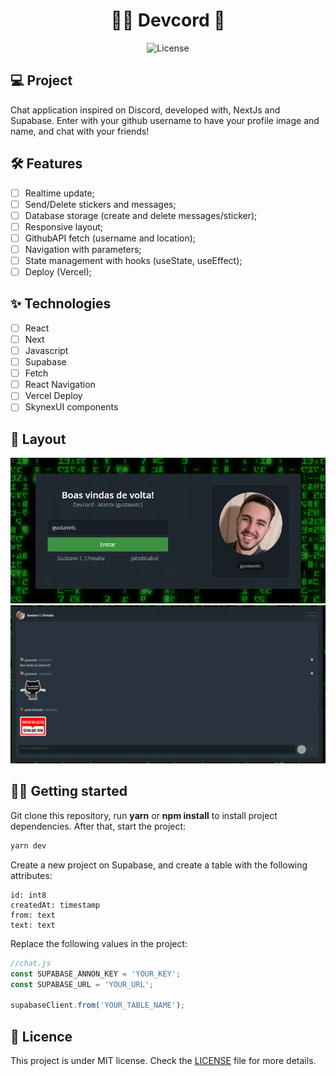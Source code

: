 <h1 align="center">
  👨‍💻 Devcord 💬
</h1>

<p align="center">
  <img alt="License" src="https://img.shields.io/static/v1?label=license&message=MIT&color=79A6F5&labelColor=0A1033">
</p>

## 💻 Project

Chat application inspired on Discord, developed with, NextJs and Supabase.
Enter with your github username to have your profile image and name, and chat with your friends!

## 🛠 Features

- [ ] Realtime update;
- [ ] Send/Delete stickers and messages;
- [ ] Database storage (create and delete messages/sticker);
- [ ] Responsive layout;
- [ ] GithubAPI fetch (username and location);
- [ ] Navigation with parameters;
- [ ] State management with hooks (useState, useEffect);
- [ ] Deploy (Vercel);

## ✨ Technologies

- [ ] React
- [ ] Next
- [ ] Javascript
- [ ] Supabase
- [ ] Fetch
- [ ] React Navigation
- [ ] Vercel Deploy
- [ ] SkynexUI components

## 🔖 Layout

![login](.github/login.png?style=flat)
![chat](.github/chat.png?style=flat)

## 👨‍💻 Getting started

Git clone this repository, run **yarn** or **npm install** to install project dependencies. After that, start the project:

```cl
yarn dev
```

Create a new project on Supabase, and create a table with the following attributes:

```
id: int8
createdAt: timestamp
from: text
text: text
```

Replace the following values in the project:

```javascript
//chat.js
const SUPABASE_ANNON_KEY = 'YOUR_KEY';
const SUPABASE_URL = 'YOUR_URL';

supabaseClient.from('YOUR_TABLE_NAME');
```

## 📄 Licence

This project is under MIT license. Check the [LICENSE](LICENSE.md) file for more details.

<br />
